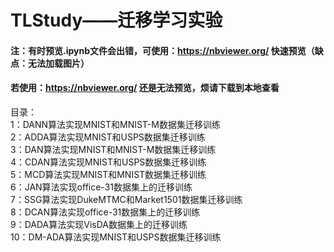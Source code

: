 # TLStudy——迁移学习实验
#### 注：有时预览.ipynb文件会出错，可使用：https://nbviewer.org/ 快速预览（缺点：无法加载图片）
#### 若使用：https://nbviewer.org/ 还是无法预览，烦请下载到本地查看
目录：<br/>
1：DANN算法实现MNIST和MNIST-M数据集迁移训练<br/>
2：ADDA算法实现MNIST和USPS数据集迁移训练<br/>
3：DAN算法实现MNIST和MNIST-M数据集迁移训练<br/>
4：CDAN算法实现MNIST和USPS数据集迁移训练<br/>
5：MCD算法实现MNIST和MNIST数据集迁移训练<br/>
6：JAN算法实现office-31数据集上的迁移训练<br/>
7：SSG算法实现DukeMTMC和Market1501数据集迁移训练<br/>
8：DCAN算法实现office-31数据集上的迁移训练<br/>
9：DADA算法实现VisDA数据集上的迁移训练<br/>
10：DM-ADA算法实现MNIST和USPS数据集迁移训练<br/>
